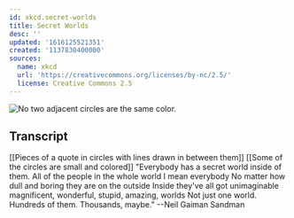 ```yaml
---
id: xkcd.secret-worlds
title: Secret Worlds
desc: ''
updated: '1616125521351'
created: '1137830400000'
sources:
  name: xkcd
  url: 'https://creativecommons.org/licenses/by-nc/2.5/'
  license: Creative Commons 2.5
---
```

![No two adjacent circles are the same color.](https://imgs.xkcd.com/comics/secret_worlds.jpg)

## Transcript
[[Pieces of a quote in circles with lines drawn in between them]]
[[Some of the circles are small and colored]]
"Everybody has a secret world inside of them.
All of the people in the whole world
I mean everybody
No matter how dull and boring they are on the outside
Inside they've all got unimaginable
magnificent, wonderful, stupid, amazing, worlds
Not just one world. Hundreds of them. Thousands, maybe."
--Neil Gaiman
Sandman
